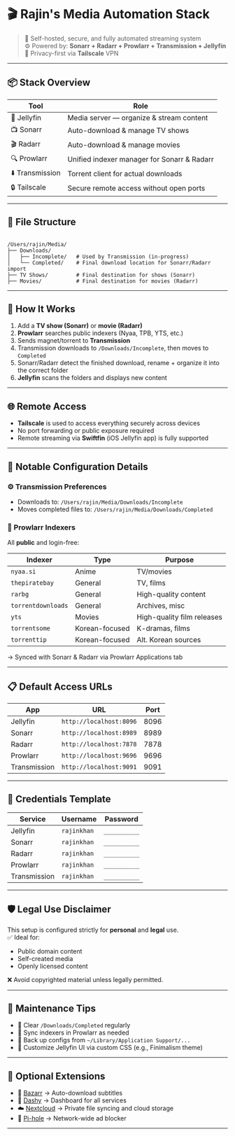 # 🎬 Rajin's Media Automation Stack

> 📁 Self-hosted, secure, and fully automated streaming system  
> ⚙️ Powered by: **Sonarr + Radarr + Prowlarr + Transmission + Jellyfin**  
> 🔐 Privacy-first via **Tailscale** VPN

---

## 📦 Stack Overview

| Tool           | Role                                           |
|----------------|------------------------------------------------|
| 🧠 Jellyfin     | Media server — organize & stream content       |
| 📺 Sonarr       | Auto-download & manage TV shows                |
| 🎬 Radarr       | Auto-download & manage movies                  |
| 🔍 Prowlarr     | Unified indexer manager for Sonarr & Radarr    |
| ⬇️ Transmission | Torrent client for actual downloads            |
| 🔒 Tailscale    | Secure remote access without open ports        |

---

## 🧭 File Structure

```

/Users/rajin/Media/
├── Downloads/
│   ├── Incomplete/   # Used by Transmission (in-progress)
│   └── Completed/    # Final download location for Sonarr/Radarr import
├── TV Shows/         # Final destination for shows (Sonarr)
├── Movies/           # Final destination for movies (Radarr)

```

---

## 🚀 How It Works

1. Add a **TV show (Sonarr)** or **movie (Radarr)**
2. **Prowlarr** searches public indexers (Nyaa, TPB, YTS, etc.)
3. Sends magnet/torrent to **Transmission**
4. Transmission downloads to `/Downloads/Incomplete`, then moves to `Completed`
5. Sonarr/Radarr detect the finished download, rename + organize it into the correct folder
6. **Jellyfin** scans the folders and displays new content

---

## 🌐 Remote Access

- **Tailscale** is used to access everything securely across devices
- No port forwarding or public exposure required
- Remote streaming via **Swiftfin** (iOS Jellyfin app) is fully supported

---

## 🔧 Notable Configuration Details

### ⚙️ Transmission Preferences

- Downloads to: `/Users/rajin/Media/Downloads/Incomplete`
- Moves completed files to: `/Users/rajin/Media/Downloads/Completed`

### 🎯 Prowlarr Indexers

All **public** and login-free:

| Indexer        | Type            | Purpose                     |
|----------------|------------------|-----------------------------|
| `nyaa.si`      | Anime             | TV/movies                   |
| `thepiratebay` | General           | TV, films                   |
| `rarbg`        | General           | High-quality content        |
| `torrentdownloads` | General      | Archives, misc              |
| `yts`          | Movies            | High-quality film releases  |
| `torrentsome`  | Korean-focused    | K-dramas, films             |
| `torrenttip`   | Korean-focused    | Alt. Korean sources         |

→ Synced with Sonarr & Radarr via Prowlarr Applications tab

---

## 📋 Default Access URLs

| App           | URL                          | Port  |
|---------------|------------------------------|-------|
| Jellyfin      | `http://localhost:8096`       | 8096  |
| Sonarr        | `http://localhost:8989`       | 8989  |
| Radarr        | `http://localhost:7878`       | 7878  |
| Prowlarr      | `http://localhost:9696`       | 9696  |
| Transmission  | `http://localhost:9091`       | 9091  |

---

## 🔐 Credentials Template

| Service      | Username    | Password     |
|--------------|-------------|--------------|
| Jellyfin     | `rajinkhan` | `__________` |
| Sonarr       | `rajinkhan` | `__________` |
| Radarr       | `rajinkhan` | `__________` |
| Prowlarr     | `rajinkhan` | `__________` |
| Transmission | `rajinkhan` | `__________` |

---

## 🛡️ Legal Use Disclaimer

This setup is configured strictly for **personal** and **legal** use.  
✅ Ideal for:
- Public domain content
- Self-created media
- Openly licensed content

❌ Avoid copyrighted material unless legally permitted.

---

## 📌 Maintenance Tips

- 🧹 Clear `/Downloads/Completed` regularly
- 🔄 Sync indexers in Prowlarr as needed
- 🔁 Back up configs from `~/Library/Application Support/...`
- 🎨 Customize Jellyfin UI via custom CSS (e.g., Finimalism theme)

---

## 📎 Optional Extensions

- 📄 [Bazarr](https://www.bazarr.media) → Auto-download subtitles
- 🧭 [Dashy](https://github.com/Lissy93/dashy) → Dashboard for all services
- ☁️ [Nextcloud](https://nextcloud.com) → Private file syncing and cloud storage
- 🛑 [Pi-hole](https://pi-hole.net) → Network-wide ad blocker

---
